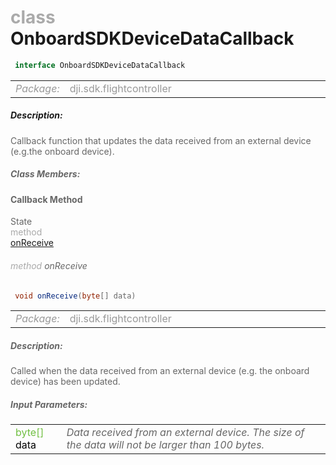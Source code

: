 <div class="article"><h1 ><font color="#AAA">class </font>OnboardSDKDeviceDataCallback</h1></div>

~~~java
 interface OnboardSDKDeviceDataCallback 
~~~

<html><table class="table-supportedby"><tr valign="top"><td width=15%><font color="#999"><i>Package:</i></td><td width=85%><font color="#999">dji.sdk.flightcontroller</td></tr></table></html>



##### Description:



<font color="#666">Callback function that updates the data received from an external device (e.g.the onboard device).



##### Class Members:



#### Callback Method

<div class="api-row" id="djiflightcontroller_receivedatafromexternaldevice"><div class="api-col left">State</div><div class="api-col middle" style="color:#AAA">method</div><div class="api-col right"><a class="trigger" href="#djiflightcontroller_receivedatafromexternaldevice_inline">onReceive</a></div></div><div class="inline-doc" id="djiflightcontroller_receivedatafromexternaldevice_inline"

><div class="article"><h6 ><font color="#AAA">method </font>onReceive</h6></div>

~~~java
 void onReceive(byte[] data)
~~~

<html><table class="table-supportedby"><tr valign="top"><td width=15%><font color="#999"><i>Package:</i></td><td width=85%><font color="#999">dji.sdk.flightcontroller</td></tr></table></html>



##### Description:



<font color="#666">Called when the data received from an external device (e.g. the onboard device) has been updated.



##### Input Parameters:

<html><table class="table-inline-parameters"><tr valign="top"><td><font color="#70BF41">byte[] <font color="#000">data</td><td><font color="#666"><i>Data received from an external device. The size of the data will not be larger than 100 bytes.</i></td></tr></table></html></div>


